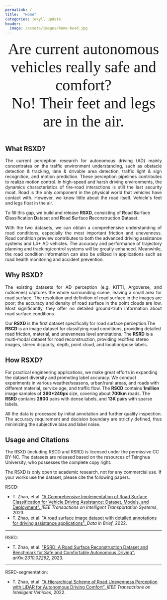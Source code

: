 ```yaml
---
permalink: /
title:  "Home"
categories: jekyll update
header:
  image: /assets/images/home-head.jpg
---
```



<div align='center'>
    <span style="font-family: Georgia, serif; font-size: 50px">Are current autonomous vehicles really safe and comfort? </span>
</div>
<div align='center'>
    <span  style="font-family: Georgia, serif; font-size: 50px">No! Their feet and legs are in the air. </span>
</div>
<br>


## What RSXD?
<p style="text-align: justify;">
The current perception research for autonomous driving (AD) mainly concentrates on the traffic environment understanding, such as obstacle
detection & tracking, lane & drivable area detection,  traffic light & sign recognition, and motion prediction. These perception pipelines contributes to realize motion control.
In high-speed and harsh driving environments, the dynamics characteristics of tire-road interactions is still the last security moat. 
Road is the only component in the physical world that vehicles have contact with. However, we know little about the road itself. 
Vehicle's feet and legs float in the air.
</p>

To fill this gap, we build and release **RSXD**, consisting of **R**oad **S**urface **C**lassification **D**ataset 
and **R**oad **S**urface **R**econstruction **D**ataset. 

<p style="text-align: justify;">
With the two datasets, we can obtain a comprehensive understanding of road conditions, especially the most important friction and unevenness. 
Road condition preview contributes to both the advanced driving assistance systems and L4+ AD vehicles. The accuracy and performance of trajectory planning and tracking/control systems will be greatly enhanced. 
Meanwhile, the road condition information can also be utilized in applications such as road health monitoring and accident prevention. 
</p>

## Why RSXD?
<p style="text-align: justify;">
The existing datasets for AD perception (e.g. KITTI, Argoverse, and nuScenes) captures the whole surrounding scene, leaving a small area for road surface. 
The resolution and definition of road surface in the images are poor; the accuracy and density of road surface in the point clouds are low.
Most significantly, they offer no detailed ground-truth information about road surface conditions.
</p>

Our **RSXD** is the first dataset specifically for road surface perception.The **RSCD** is an image dataset for classifying road conditions, providing
detailed road friction, material, and unevenness level annotations. The **RSRD** is a multi-modal dataset for road reconstruction, providing recitfied stereo images, stereo disparity, depth, point cloud, and location/pose labels. 

## How RSXD?
For practical engineering applications, we make great efforts in expanding the dataset diversity and promoting label accuracy. We conduct experiments in various weather/seasons, urban/rural areas, 
and roads with different material, service age, and traffic flow. The **RSCD** contains **1million** image samples of **360*240px** size, covering about **700km** roads. The **RSRD** contains **2800** pairs with dense labels, and **13K** pairs with sparse labels.

<p style="text-align: justify;">
All the data is processed by initial annotation and further quality inspection. The accuracy requirement and decision boundary are strictly defined, thus minimizing the subjective bias and label noise.
</p>


## Usage and Citations
The RSXD (including RSCD and RSRD) is licensed under the permissive CC BY-NC. The datasets are released based on the resources of Tsinghua University, who possesses the complete copy right.

The RSXD is only open to academic research, not for any commercial use. If your works use the dataset, please cite the following papers.<br>

RSCD:
  - T. Zhao, et.al. <a href="https://ieeexplore.ieee.org/abstract/document/10101715">"A Comprehensive Implementation of Road Surface Classification for Vehicle Driving Assistance: Dataset, Models, and Deployment". </a> *IEEE Transactions on Intelligent Transportation Systems*, 2023.<br>
  - T. Zhao, et al. <a href="https://doi.org/10.1016/j.dib.2022.108483"> "A road surface image dataset with detailed annotations for driving assistance applications". </a> *Data in Brief*, 2022.<br>

---
RSRD:
  - T. Zhao, et al. <a href="https://arxiv.org/abs/2310.02262"> "RSRD: A Road Surface Reconstruction Dataset and Benchmark for Safe and Comfortable Autonomous Driving". </a> *arXiv:2310.02262*, 2023.<br>

---
RSRD-segmentation:
  - T. Zhao, et.al. <a href="https://ieeexplore.ieee.org/document/10329453"> "A Hierarchical Scheme of Road Unevenness Perception with LiDAR for Autonomous Driving Comfort". </a> *IEEE Transactions on Intelligent Vehicles*, 2022. <br>

